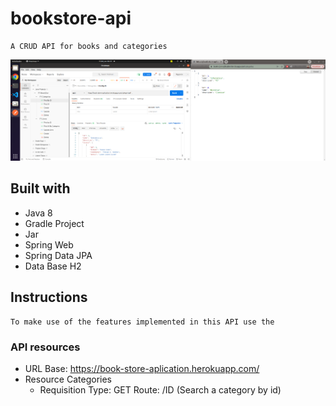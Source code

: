 # bookstore-api
    A CRUD API for books and categories
<img src='https://github.com/lycan-nt/bookstore-api/blob/main/book-api.png'>

  ## Built with
- Java 8
- Gradle Project
- Jar
- Spring Web
- Spring Data JPA
- Data Base H2

## Instructions
    To make use of the features implemented in this API use the 
    
### API resources
  - URL Base: https://book-store-aplication.herokuapp.com/
  - Resource Categories
    - Requisition Type: GET Route: /ID (Search a category by id)

